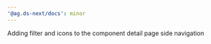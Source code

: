 ```yaml
---
'@ag.ds-next/docs': minor
---
```


Adding filter and icons to the component detail page side navigation

